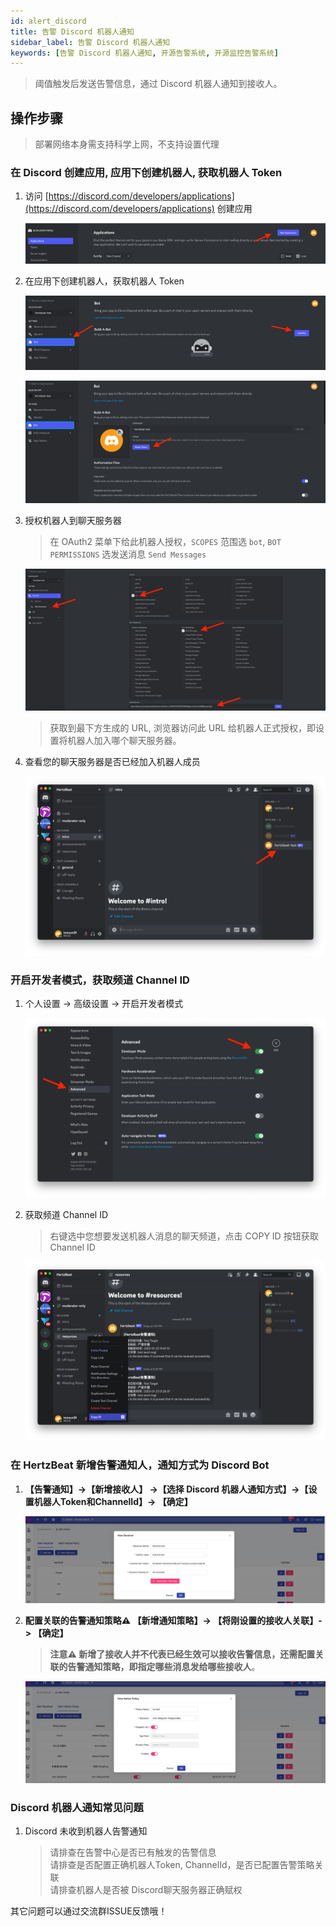 ```yaml
---
id: alert_discord  
title: 告警 Discord 机器人通知      
sidebar_label: 告警 Discord 机器人通知      
keywords: [告警 Discord 机器人通知, 开源告警系统, 开源监控告警系统]
---
```


> 阈值触发后发送告警信息，通过 Discord 机器人通知到接收人。

## 操作步骤

> 部署网络本身需支持科学上网，不支持设置代理

### 在 Discord 创建应用, 应用下创建机器人, 获取机器人 Token

1. 访问 [https://discord.com/developers/applications](https://discord.com/developers/applications) 创建应用

    ![bot](/img/docs/help/discord-bot-1.png)

2. 在应用下创建机器人，获取机器人 Token

    ![bot](/img/docs/help/discord-bot-2.png)

    ![bot](/img/docs/help/discord-bot-3.png)

3. 授权机器人到聊天服务器

    > 在 OAuth2 菜单下给此机器人授权，`SCOPES` 范围选 `bot`, `BOT PERMISSIONS` 选发送消息 `Send Messages`

    ![bot](/img/docs/help/discord-bot-4.png)

    > 获取到最下方生成的 URL, 浏览器访问此 URL 给机器人正式授权，即设置将机器人加入哪个聊天服务器。

4. 查看您的聊天服务器是否已经加入机器人成员

    ![bot](/img/docs/help/discord-bot-5.png)

### 开启开发者模式，获取频道 Channel ID

1. 个人设置 -> 高级设置 -> 开启开发者模式

    ![bot](/img/docs/help/discord-bot-6.png)

2. 获取频道 Channel ID

    > 右键选中您想要发送机器人消息的聊天频道，点击 COPY ID 按钮获取 Channel ID

    ![bot](/img/docs/help/discord-bot-7.png)

### 在 HertzBeat 新增告警通知人，通知方式为 Discord Bot

1. **【告警通知】->【新增接收人】 ->【选择 Discord 机器人通知方式】->【设置机器人Token和ChannelId】-> 【确定】**

    ![email](/img/docs/help/discord-bot-8.png)

2. **配置关联的告警通知策略⚠️ 【新增通知策略】-> 【将刚设置的接收人关联】-> 【确定】**

    > **注意⚠️ 新增了接收人并不代表已经生效可以接收告警信息，还需配置关联的告警通知策略，即指定哪些消息发给哪些接收人**。

    ![email](/img/docs/help/alert-notice-policy.png)

### Discord 机器人通知常见问题

1. Discord 未收到机器人告警通知

   > 请排查在告警中心是否已有触发的告警信息  
   > 请排查是否配置正确机器人Token, ChannelId，是否已配置告警策略关联  
   > 请排查机器人是否被 Discord聊天服务器正确赋权

其它问题可以通过交流群ISSUE反馈哦！
